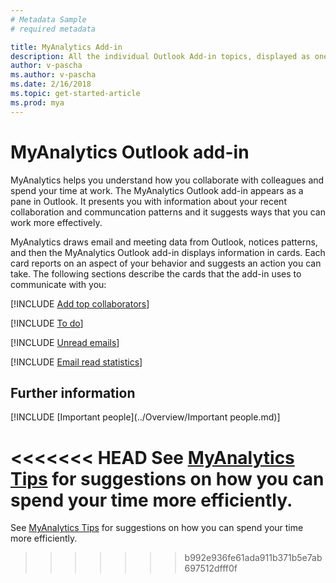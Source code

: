 ```yaml
---
# Metadata Sample
# required metadata

title: MyAnalytics Add-in
description: All the individual Outlook Add-in topics, displayed as one.
author: v-pascha
ms.author: v-pascha
ms.date: 2/16/2018
ms.topic: get-started-article
ms.prod: mya
---
```


# MyAnalytics Outlook add-in

MyAnalytics helps you understand how you collaborate with colleagues and spend your time at work. The MyAnalytics Outlook add-in appears as a pane in Outlook. It presents you with information about your recent collaboration and communcation patterns and it suggests ways that you can work more effectively.

MyAnalytics draws email and meeting data from Outlook, notices patterns, and then the MyAnalytics Outlook add-in displays information in cards. Each card reports on an aspect of your behavior and suggests an action you can take. The following sections describe the cards that the add-in uses to communicate with you:  

[!INCLUDE [Add top collaborators](MyA_Outlook_add-in/MyA_Add-in_Add_top_collab.md)]

[!INCLUDE [To do](MyA_Outlook_add-in/MyA_Add-in_To-do.md)]

[!INCLUDE [Unread emails](MyA_Outlook_add-in/MyA_Add-in_Unread_emails.md)]

[!INCLUDE [Email read statistics](MyA_Outlook_add-in/MyA_Add-in_Email_read_stats.md)]

## Further information

[!INCLUDE [Important people](../Overview/Important people.md)]

<<<<<<< HEAD
See [MyAnalytics Tips](../Overview/Tips.md) for suggestions on how you can spend your time more efficiently. 
=======
See [MyAnalytics Tips](../Overview/Tips.md) for suggestions on how you can spend your time more efficiently.
>>>>>>> b992e936fe61ada911b371b5e7ab697512dfff0f
